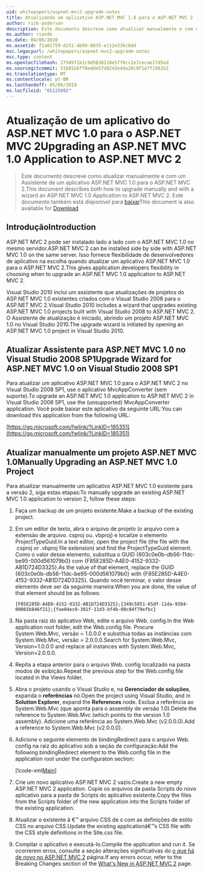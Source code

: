 ```yaml
---
uid: whitepapers/aspnet-mvc2-upgrade-notes
title: Atualizando um aplicativo ASP.NET MVC 1.0 para o ASP.NET MVC 2 | Microsoft Docs
author: rick-anderson
description: Este documento descreve como atualizar manualmente e com um Assistente de um aplicativo ASP.NET MVC 1.0 para o ASP.NET MVC 2. Este documento também está disponível para d...
ms.author: riande
ms.date: 04/08/2010
ms.assetid: f1a01759-d251-4b09-8835-e112e336c6dd
msc.legacyurl: /whitepapers/aspnet-mvc2-upgrade-notes
msc.type: content
ms.openlocfilehash: 27589f1b1c9d5038118e5ff0cc2e7cecae17d5ed
ms.sourcegitcommit: 51b01b6ff8edde57d8243e4da28c9f1e7f1962b2
ms.translationtype: MT
ms.contentlocale: pt-BR
ms.lasthandoff: 05/06/2019
ms.locfileid: "65125692"
---
```

# <a name="upgrading-an-aspnet-mvc-10-application-to-aspnet-mvc-2"></a><span data-ttu-id="0a32e-104">Atualização de um aplicativo do ASP.NET MVC 1.0 para o ASP.NET MVC 2</span><span class="sxs-lookup"><span data-stu-id="0a32e-104">Upgrading an ASP.NET MVC 1.0 Application to ASP.NET MVC 2</span></span>

> <span data-ttu-id="0a32e-105">Este documento descreve como atualizar manualmente e com um Assistente de um aplicativo ASP.NET MVC 1.0 para o ASP.NET MVC 2.</span><span class="sxs-lookup"><span data-stu-id="0a32e-105">This document describes both how to upgrade manually and with a wizard an ASP.NET MVC 1.0 Application to ASP.NET MVC 2.</span></span> <span data-ttu-id="0a32e-106">Este documento também está disponível para [baixar](https://download.microsoft.com/download/F/1/6/F16F9AF9-8EF4-4845-BC97-639791D5699C/MVC2-Upgrade-Notes.pdf)</span><span class="sxs-lookup"><span data-stu-id="0a32e-106">This document is also available for [Download](https://download.microsoft.com/download/F/1/6/F16F9AF9-8EF4-4845-BC97-639791D5699C/MVC2-Upgrade-Notes.pdf)</span></span>

## <a name="introduction"></a><span data-ttu-id="0a32e-107">Introdução</span><span class="sxs-lookup"><span data-stu-id="0a32e-107">Introduction</span></span>

<span data-ttu-id="0a32e-108">ASP.NET MVC 2 pode ser instalado lado a lado com o ASP.NET MVC 1.0 no mesmo servidor.</span><span class="sxs-lookup"><span data-stu-id="0a32e-108">ASP.NET MVC 2 can be installed side by side with ASP.NET MVC 1.0 on the same server.</span></span> <span data-ttu-id="0a32e-109">Isso fornece flexibilidade de desenvolvedores de aplicativo na escolha quando atualizar um aplicativo ASP.NET MVC 1.0 para o ASP.NET MVC 2.</span><span class="sxs-lookup"><span data-stu-id="0a32e-109">This gives application developers flexibility in choosing when to upgrade an ASP.NET MVC 1.0 application to ASP.NET MVC 2.</span></span>

<span data-ttu-id="0a32e-110">Visual Studio 2010 inclui um assistente que atualizações de projetos do ASP.NET MVC 1.0 existentes criados com o Visual Studio 2008 para o ASP.NET MVC 2.</span><span class="sxs-lookup"><span data-stu-id="0a32e-110">Visual Studio 2010 includes a wizard that upgrades existing ASP.NET MVC 1.0 projects built with Visual Studio 2008 to ASP.NET MVC 2.</span></span> <span data-ttu-id="0a32e-111">O Assistente de atualização é iniciado, abrindo um projeto ASP.NET MVC 1.0 no Visual Studio 2010.</span><span class="sxs-lookup"><span data-stu-id="0a32e-111">The upgrade wizard is initiated by opening an ASP.NET MVC 1.0 project in Visual Studio 2010.</span></span>

## <a name="upgrade-wizard-for-aspnet-mvc-10-on-visual-studio-2008-sp1"></a><span data-ttu-id="0a32e-112">Atualizar Assistente para ASP.NET MVC 1.0 no Visual Studio 2008 SP1</span><span class="sxs-lookup"><span data-stu-id="0a32e-112">Upgrade Wizard for ASP.NET MVC 1.0 on Visual Studio 2008 SP1</span></span>

<span data-ttu-id="0a32e-113">Para atualizar um aplicativo ASP.NET MVC 1.0 para o ASP.NET MVC 2 no Visual Studio 2008 SP1, use o aplicativo MvcAppConverter (sem suporte).</span><span class="sxs-lookup"><span data-stu-id="0a32e-113">To upgrade an ASP.NET MVC 1.0 application to ASP.NET MVC 2 in Visual Studio 2008 SP1, use the (unsupported) MvcAppConverter application.</span></span> <span data-ttu-id="0a32e-114">Você pode baixar este aplicativo da seguinte URL:</span><span class="sxs-lookup"><span data-stu-id="0a32e-114">You can download this application from the following URL:</span></span>

[https://go.microsoft.com/fwlink/?LinkID=185351](https://go.microsoft.com/fwlink/?LinkID=185351)

## <a name="manually-upgrading-an-aspnet-mvc-10-project"></a><span data-ttu-id="0a32e-115">Atualizar manualmente um projeto ASP.NET MVC 1.0</span><span class="sxs-lookup"><span data-stu-id="0a32e-115">Manually Upgrading an ASP.NET MVC 1.0 Project</span></span>

<span data-ttu-id="0a32e-116">Para atualizar manualmente um aplicativo ASP.NET MVC 1.0 existente para a versão 2, siga estas etapas:</span><span class="sxs-lookup"><span data-stu-id="0a32e-116">To manually upgrade an existing ASP.NET MVC 1.0 application to version 2, follow these steps:</span></span>

1. <span data-ttu-id="0a32e-117">Faça um backup de um projeto existente.</span><span class="sxs-lookup"><span data-stu-id="0a32e-117">Make a backup of the existing project.</span></span>
2. <span data-ttu-id="0a32e-118">Em um editor de texto, abra o arquivo de projeto (o arquivo com a extensão de arquivo. csproj ou. vbproj) e localize o elemento ProjectTypeGuid.</span><span class="sxs-lookup"><span data-stu-id="0a32e-118">In a text editor, open the project file (the file with the .csproj or .vbproj file extension) and find the ProjectTypeGuid element.</span></span> <span data-ttu-id="0a32e-119">Como o valor desse elemento, substitua o GUID {603c0e0b-db56-11dc-be95-000d561079b0} com {F85E285D-A4E0-4152-9332-AB1D724D3325}.</span><span class="sxs-lookup"><span data-stu-id="0a32e-119">As the value of that element, replace the GUID {603c0e0b-db56-11dc-be95-000d561079b0} with {F85E285D-A4E0-4152-9332-AB1D724D3325}.</span></span> <span data-ttu-id="0a32e-120">Quando você terminar, o valor desse elemento deve ser da seguinte maneira:</span><span class="sxs-lookup"><span data-stu-id="0a32e-120">When you are done, the value of that element should be as follows:</span></span> 

    `{F85E285D-A4E0-4152-9332-AB1D724D3325};{349c5851-65df-11da-9384-00065b846f21};{fae04ec0-301f-11d3-bf4b-00c04f79efbc}`
3. <span data-ttu-id="0a32e-121">Na pasta raiz do aplicativo Web, edite o arquivo Web. config.</span><span class="sxs-lookup"><span data-stu-id="0a32e-121">In the Web application root folder, edit the Web.config file.</span></span> <span data-ttu-id="0a32e-122">Procure System.Web.Mvc, versão = 1.0.0.0 e substitua todas as instâncias com System.Web.Mvc, versão = 2.0.0.0.</span><span class="sxs-lookup"><span data-stu-id="0a32e-122">Search for System.Web.Mvc, Version=1.0.0.0 and replace all instances with System.Web.Mvc, Version=2.0.0.0.</span></span>
4. <span data-ttu-id="0a32e-123">Repita a etapa anterior para o arquivo Web. config localizado na pasta modos de exibição.</span><span class="sxs-lookup"><span data-stu-id="0a32e-123">Repeat the previous step for the Web.config file located in the Views folder.</span></span>
5. <span data-ttu-id="0a32e-124">Abra o projeto usando o Visual Studio e, na **Gerenciador de soluções**, expanda o **referências** nó.</span><span class="sxs-lookup"><span data-stu-id="0a32e-124">Open the project using Visual Studio, and in **Solution Explorer**, expand the **References** node.</span></span> <span data-ttu-id="0a32e-125">Exclua a referência ao System.Web.Mvc (que aponta para o assembly de versão 1.0).</span><span class="sxs-lookup"><span data-stu-id="0a32e-125">Delete the reference to System.Web.Mvc (which points to the version 1.0 assembly).</span></span> <span data-ttu-id="0a32e-126">Adicione uma referência ao System.Web.Mvc (v2.0.0.0).</span><span class="sxs-lookup"><span data-stu-id="0a32e-126">Add a reference to System.Web.Mvc (v2.0.0.0).</span></span>
6. <span data-ttu-id="0a32e-127">Adicione o seguinte elemento de bindingRedirect para o arquivo Web. config na raiz do aplicativo sob a seção de configuração:</span><span class="sxs-lookup"><span data-stu-id="0a32e-127">Add the following bindingRedirect element to the Web.config file in the application root under the configuraton section:</span></span>   

    [!code-xml[Main](aspnet-mvc2-upgrade-notes/samples/sample1.xml)]
7. <span data-ttu-id="0a32e-128">Crie um novo aplicativo ASP.NET MVC 2 vazio.</span><span class="sxs-lookup"><span data-stu-id="0a32e-128">Create a new empty ASP.NET MVC 2 application.</span></span> <span data-ttu-id="0a32e-129">Copie os arquivos da pasta Scripts do novo aplicativo para a pasta de Scripts do aplicativo existente.</span><span class="sxs-lookup"><span data-stu-id="0a32e-129">Copy the files from the Scripts folder of the new application into the Scripts folder of the existing application.</span></span>
8. <span data-ttu-id="0a32e-130">Atualizar o existente â €™ arquivo CSS de s com as definições de estilo CSS no arquivo CSS.</span><span class="sxs-lookup"><span data-stu-id="0a32e-130">Update the existing applicationâ€™s CSS file with the CSS style definitions in the Site.css file.</span></span>
9. <span data-ttu-id="0a32e-131">Compilar o aplicativo e executá-lo.</span><span class="sxs-lookup"><span data-stu-id="0a32e-131">Compile the application and run it.</span></span> <span data-ttu-id="0a32e-132">Se ocorrerem erros, consulte a seção alterações significativas do [o que há de novo no ASP.NET MVC 2](https://go.microsoft.com/fwlink/?LinkID=185038) página.</span><span class="sxs-lookup"><span data-stu-id="0a32e-132">If any errors occur, refer to the Breaking Changes section of the [What's New in ASP.NET MVC 2](https://go.microsoft.com/fwlink/?LinkID=185038) page.</span></span>
